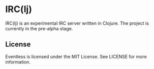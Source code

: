 # IRC(lj)

IRC(lj) is an experimental IRC server written in Clojure. The project is currently in the pre-alpha stage. 

## License

Eventless is licensed under the MIT License. See LICENSE for more information.
